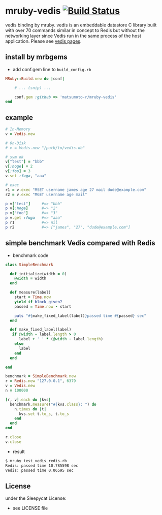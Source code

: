 # mruby-vedis   [![Build Status](https://travis-ci.org/matsumoto-r/mruby-vedis.png?branch=master)](https://travis-ci.org/matsumoto-r/mruby-vedis)
vedis binding by mruby.
vedis is an embeddable datastore C library built with over 70 commands similar in concept to Redis but without the networking layer since Vedis run in the same process of the host application.
Please see [vedis pages](http://vedis.symisc.net/index.html).
## install by mrbgems 
- add conf.gem line to `build_config.rb` 

```ruby
MRuby::Build.new do |conf|

    # ... (snip) ...

    conf.gem :github => 'matsumoto-r/mruby-vedis'
end
```
## example 
```ruby
# In-Memory
v = Vedis.new

# On-Disk
# v = Vedis.new "/path/to/vedis.db"

# sym ok
v["test"] = "bbb"
v[:hoge] = 2
v[:foo] = 3
v.set :fuga, "aaa"

# exec
r1 = v.exec "MSET username james age 27 mail dude@example.com"
r2 = v.exec "MGET username age mail"

p v["test"]     #=> "bbb"
p v[:hoge]      #=> "2"
p v["foo"]      #=> "3"
p v.get :fuga   #=> "aaa"
p r1            #=> nil
p r2            #=> ["james", "27", "dude@example.com"]
```
## simple benchmark Vedis compared with Redis
- benchmark code

```ruby
class SimpleBenchmark

  def initialize(width = 0)
    @width = width
  end

  def measure(label)
    start = Time.now
    yield if block_given?
    passed = Time.now - start

    puts "#{make_fixed_label(label)}passed time #{passed} sec"
  end

  def make_fixed_label(label)
   if @width - label.length > 0
      label + ' ' * (@width - label.length)
    else
      label
    end
  end

end

benchmark = SimpleBenchmark.new
r = Redis.new "127.0.0.1", 6379
v = Vedis.new
n = 100000

[r, v].each do |kvs|
  benchmark.measure("#{kvs.class}: ") do
    n.times do |t|
      kvs.set t.to_s, t.to_s
    end
  end
end

r.close
v.close
```

- result

```bash
$ mruby test_vedis_redis.rb 
Redis: passed time 10.785598 sec
Vedis: passed time 0.06595 sec
```

## License
under the Sleepycat License:
- see LICENSE file
